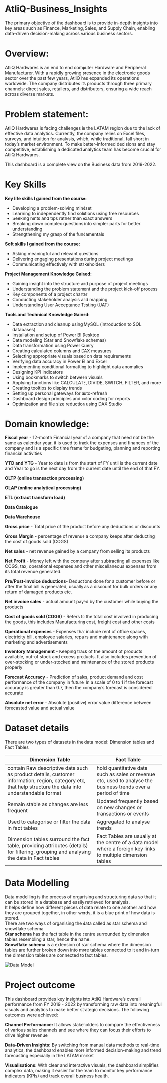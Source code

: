 # AtliQ-Business_Insights
The primary objective of the dashboard is to provide in-depth insights into key areas such as Finance, Marketing, Sales, and Supply Chain, enabling data-driven decision-making across various business sectors.

# Overview: 

AtliQ Hardwares is an end to end computer Hardware and Peripheral Manufacturer. With a rapidly growing presence in the electronic goods sector over the past few years, AtliQ has expanded its operations worldwide. The company distributes its products through three primary channels: direct sales, retailers, and distributors, ensuring a wide reach across diverse markets.

# Problem statement:

AtliQ Hardwares is facing challenges in the LATAM region due to the lack of effective data analytics. Currently, the company relies on Excel files, surveys, and intuition for analysis, which, while traditional, fall short in today’s market environment. To make better-informed decisions and stay competitive, establishing a dedicated analytics team has become crucial for AtliQ Hardwares.

This dashboard is a complete view on the Business data from 2019-2022.

# Key Skills

**Key life skills I gained from the course:**

* Developing a problem-solving mindset
* Learning to independently find solutions using free resources
* Seeking hints and tips rather than exact answers
* Breaking down complex questions into simpler parts for better understanding
* Strengthening my grasp of the fundamentals

**Soft skills I gained from the course:**
* Asking meaningful and relevant questions
* Delivering engaging presentations during project meetings
* Communicating effectively with stakeholders

**Project Management Knowledge Gained:**
* Gaining insight into the structure and purpose of project meetings
* Understanding the problem statement and the project kick-off process
* Key components of a project charter
* Conducting stakeholder analysis and mapping
* Understanding User Acceptance Testing (UAT)

**Tools and Technical Knowledge Gained:**
* Data extraction and cleanup using MySQL (introduction to SQL databases)
* Installation and setup of Power BI Desktop
* Data modeling (Star and Snowflake schemas)
* Data transformation using Power Query
* Creating calculated columns and DAX measures
* Selecting appropriate visuals based on data requirements
* Verifying data accuracy in Power BI and Excel
* Implementing conditional formatting to highlight data anomalies
* Designing KPI indicators
* Using bookmarks to switch between visuals
* Applying functions like CALCULATE, DIVIDE, SWITCH, FILTER, and more
* Creating tooltips to display trends
* Setting up personal gateways for auto-refresh
* Dashboard design principles and color coding for reports
* Optimization and file size reduction using DAX Studio

# Domain knowledge:

**Fiscal year** - 12-month Financial year of a company that need not be the same as calendar year,  it is used to track the expenses and finances of the company and is a specific time frame for budgeting, planning and reporting financial activities
 
**YTD and YTG** - Year to date is from the start of FY until is the current date and Year to go is the next day from the current date until the end of that FY.

**OLTP (online transaction processing)**

**OLAP (online analytical processing)**

**ETL (extract transform load)**

**Data Catalogue**

**Data Warehouse**

**Gross price** - Total price of the product before any deductions or discounts

**Gross Margin** - percentage of revenue a company keeps after deducting the cost of goods sold (COGS)

**Net sales** - net revenue gained by a company from selling its products

**Net Profit** - Money left with the company after subtracting all expenses like COGS, tax, operational expenses and other miscellaneous expenses from its total revenue generated.

**Pre/Post-invoice deductions**- Deductions done for a customer before or after the final bill is generated, usually as a discount for bulk orders or any return of damaged products etc.

**Net invoice sales** - actual amount payed by the customer while buying the products

**Cost of goods sold (COGS)** - Refers to the total cost involved in producing the goods, this includes Manufacturing cost, freight cost and other costs 

**Operational expenses** - Expenses that include rent of office spaces, electricity bill, employee salaries,  repairs and maintenance along with marketing and advertisements

**Inventory Management** - Keeping track of the amount of products available, out-of stock and excess products. It also includes prevention of over-stocking or under-stocked and maintenance of the stored products properly

**Forecast Accuracy** - Prediction of sales, product demand and cost performance of the company in future. In a scale of 0 to 1 if the forecast accuracy is greater than 0.7, then the company’s forecast is considered accurate

**Absolute net error** - Absolute (positive) error value difference between forecasted value and actual value

# Dataset details

There are two types of datasets in the data model: Dimension tables and Fact Tables

|Dimension Table|Fact Table|
| --- | --- |
| contain Raw descriptive data such as product details, customer information, region, category etc, that help structure the data into understandable format | hold quantitative data such as sales or revenue etc, used to analyse the business trends over a period of time |
| Remain stable as changes are less frequent | Updated frequently based on new changes or transactions or events |
| Used to categorise or filter the data in fact tables | Aggregated to analyse trends |
| Dimension tables surround the fact table, providing attributes (details) for filtering, grouping and analysing the data in Fact tables | Fact Tables are usually at the centre of a data model where a foreign key links to multiple dimension tables |

# Data Modelling

Data modelling is the process of organising and structuring data so that it can be stored in a database and easily retrieved for analysis.  
It helps define how different pieces of data relate to one another and how they are grouped together, in other words, it is a blue print of how data is stored.  
There are two ways of organising the data called as star schema and snowflake schema  
**Star schema** has the fact table in the centre surrounded by dimension tables resembling a star, hence the name.  
**Snowflake schema** is a extension of star schema where the dimension tables are further broken down into more tables connected to it and in-turn the dimension tables are connected to fact tables.

![Data Model](https://github.com/user-attachments/assets/c98452ff-b13d-4e89-aba6-ac4126c43a1f)

# Project outcome

This dashboard provides key insights into AtliQ Hardware’s overall performance from FY 2019 - 2022 by transforming raw data into meaningful visuals and analytics to make better strategic decisions. The following outcomes were achieved:

**Channel Performance:** It allows stakeholders to compare the effectiveness of various sales channels and see where they can focus their efforts to drive higher revenue

**Data-Driven Insights:** By switching from manual data methods to real-time analytics, the dashboard enables more informed decision-making and trend forecasting especially in the LATAM market

**Visualisations:** With clear and interactive visuals, the dashboard simplifies complex data, making it easier for the team to monitor key performance indicators (KPIs) and track overall business health.
